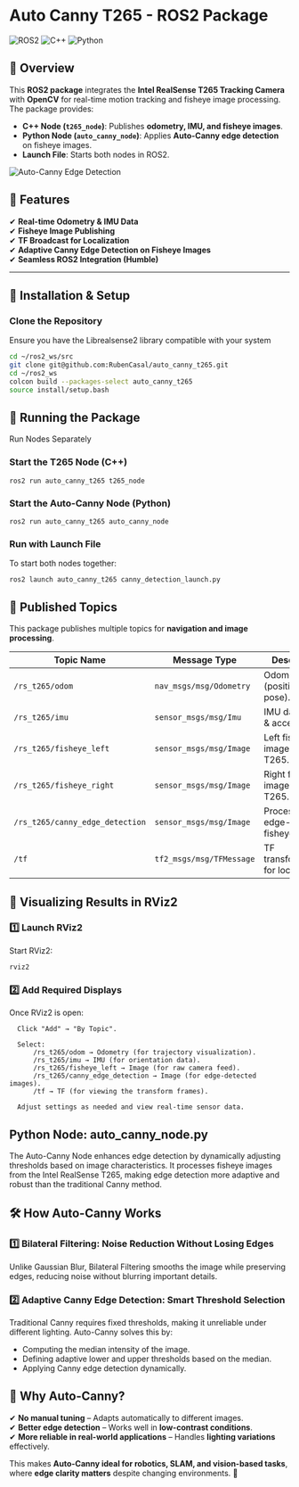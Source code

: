 # Auto Canny T265 - ROS2 Package

![ROS2](https://img.shields.io/badge/ROS2-Humble-blue.svg)
![C++](https://img.shields.io/badge/C%2B%2B-17-blue.svg)
![Python](https://img.shields.io/badge/Python-3.8+-yellow.svg)


## 📌 Overview
This **ROS2 package** integrates the **Intel RealSense T265 Tracking Camera** with **OpenCV** for real-time motion tracking and fisheye image processing. The package provides:
- **C++ Node (`t265_node`)**: Publishes **odometry, IMU, and fisheye images**.
- **Python Node (`auto_canny_node`)**: Applies **Auto-Canny edge detection** on fisheye images.
- **Launch File**: Starts both nodes in ROS2.

![Auto-Canny Edge Detection](auto_canny_detection.gif)


## 📸 Features
✔ **Real-time Odometry & IMU Data**  
✔ **Fisheye Image Publishing**  
✔ **TF Broadcast for Localization**  
✔ **Adaptive Canny Edge Detection on Fisheye Images**  
✔ **Seamless ROS2 Integration (Humble)**  

---

## 🚀 Installation & Setup

### Clone the Repository
Ensure you have the Librealsense2 library compatible with your system

```bash
cd ~/ros2_ws/src
git clone git@github.com:RubenCasal/auto_canny_t265.git
cd ~/ros2_ws
colcon build --packages-select auto_canny_t265
source install/setup.bash
```
## 🏁 Running the Package
Run Nodes Separately
### Start the T265 Node (C++)
```
ros2 run auto_canny_t265 t265_node
```
### Start the Auto-Canny Node (Python)
```
ros2 run auto_canny_t265 auto_canny_node
```
### Run with Launch File

To start both nodes together:
```
ros2 launch auto_canny_t265 canny_detection_launch.py
```

## **📡 Published Topics**

This package publishes multiple topics for **navigation and image processing**.

| **Topic Name**                  | **Message Type**                | **Description**                          |
|----------------------------------|--------------------------------|------------------------------------------|
| `/rs_t265/odom`                 | `nav_msgs/msg/Odometry`        | Odometry data (position & pose).        |
| `/rs_t265/imu`                  | `sensor_msgs/msg/Imu`          | IMU data (gyro & acceleration).         |
| `/rs_t265/fisheye_left`         | `sensor_msgs/msg/Image`        | Left fisheye image from the T265.       |
| `/rs_t265/fisheye_right`        | `sensor_msgs/msg/Image`        | Right fisheye image from the T265.      |
| `/rs_t265/canny_edge_detection` | `sensor_msgs/msg/Image`        | Processed edge-detected fisheye image.  |
| `/tf`                           | `tf2_msgs/msg/TFMessage`       | TF transformations for localization.    |


## 🎥 Visualizing Results in RViz2
### 1️⃣ Launch RViz2

Start RViz2:
```
rviz2
```
### 2️⃣ Add Required Displays

Once RViz2 is open:

      Click "Add" → "By Topic".
  
      Select:
          /rs_t265/odom → Odometry (for trajectory visualization).
          /rs_t265/imu → IMU (for orientation data).
          /rs_t265/fisheye_left → Image (for raw camera feed).
          /rs_t265/canny_edge_detection → Image (for edge-detected images).
          /tf → TF (for viewing the transform frames).
  
      Adjust settings as needed and view real-time sensor data.

## Python Node: auto_canny_node.py

The Auto-Canny Node enhances edge detection by dynamically adjusting thresholds based on image characteristics. It processes fisheye images from the Intel RealSense T265, making edge detection more adaptive and robust than the traditional Canny method.
## 🛠 How Auto-Canny Works
### 1️⃣ Bilateral Filtering: Noise Reduction Without Losing Edges

Unlike Gaussian Blur, Bilateral Filtering smooths the image while preserving edges, reducing noise without blurring important details.
### 2️⃣ Adaptive Canny Edge Detection: Smart Threshold Selection

Traditional Canny requires fixed thresholds, making it unreliable under different lighting. Auto-Canny solves this by:

- Computing the median intensity of the image.
- Defining adaptive lower and upper thresholds based on the median.
- Applying Canny edge detection dynamically.

## 🎯 Why Auto-Canny?

✔ **No manual tuning** – Adapts automatically to different images.  
✔ **Better edge detection** – Works well in **low-contrast conditions**.  
✔ **More reliable in real-world applications** – Handles **lighting variations** effectively.  

This makes **Auto-Canny ideal for robotics, SLAM, and vision-based tasks**, where **edge clarity matters** despite changing environments. 🚀  

